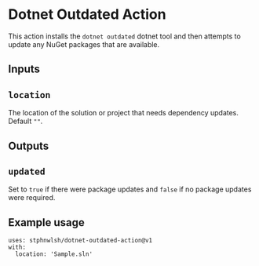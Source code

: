 # Dotnet Outdated Action

This action installs the `dotnet outdated` dotnet tool and then attempts to update any NuGet packages that are available.

## Inputs

## `location`

The location of the solution or project that needs dependency updates. Default `""`.

## Outputs

## `updated`

Set to `true` if there were package updates and `false` if no package updates were required.

## Example usage

```
uses: stphnwlsh/dotnet-outdated-action@v1
with:
  location: 'Sample.sln'
```
